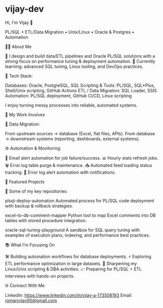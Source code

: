 # vijay-dev

Hi, I'm Vijay 👋

PL/SQL • ETL/Data Migration • Unix/Linux • Oracle & Postgres • Automation

👨‍💻 About Me

💼 I design and build data/ETL pipelines and Oracle PL/SQL solutions with a strong focus on performance tuning & deployment automation.
🔭 Currently learning: advanced SQL tuning, Linux tooling, and DevOps practices.

🧰 Tech Stack:

Databases: Oracle, PostgreSQL, SQL
Scripting & Tools: PL/SQL, SQL*Plus, Shell/Unix scripting, GitHub Actions
ETL / Data Migration: SQL Loader, SSIS
Automation: PL/SQL deployment, GitHub CI/CD, Linux scripting

I enjoy turning messy processes into reliable, automated systems.

🚀 My Work Involves

🔄 Data Migration:

From upstream sources → database (Excel, flat files, APIs).
From database → downstream systems (reporting, dashboards, external systems).

⚙️ Automation & Monitoring:

📧 Email alert automation for job failure/success.
📊 Hourly stats refresh jobs.
🗑️ Error log table purge & maintenance.
📥 Automated feed loading status tracking.
🚨 Error log alert automation with notifications.

🔗 Featured Projects

🚀 Some of my key repositories:

plsql-deploy-automation
Automated process for PL/SQL code deployment with backup & rollback strategies.

excel-to-db-comment-mapper
Python tool to map Excel comments into DB tables with stored procedure integration.

oracle-sql-tuning-playground
A sandbox for SQL query tuning with examples of execution plans, indexing, and performance best practices.

📚 What I’m Focusing On

🛠 Building automation workflows for database deployments.
⚡ Exploring ETL performance optimization in large datasets.
🐧 Sharpening my Linux/Unix scripting & DBA activities.
📈 Preparing for PL/SQL + ETL interviews with hands-on projects.

🌐 Connect With Me

LinkedIn: https://www.linkedin.com/in/vijay-a-173508193
Email: romanvijay95@gmail.com
